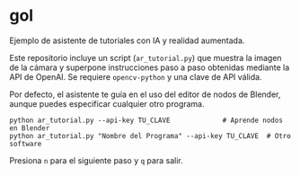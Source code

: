 # gol

Ejemplo de asistente de tutoriales con IA y realidad aumentada.

Este repositorio incluye un script (`ar_tutorial.py`) que muestra la imagen de la cámara y superpone instrucciones paso a paso obtenidas mediante la API de OpenAI. Se requiere `opencv-python` y una clave de API válida.

Por defecto, el asistente te guía en el uso del editor de nodos de Blender, aunque puedes especificar cualquier otro programa.

```
python ar_tutorial.py --api-key TU_CLAVE             # Aprende nodos en Blender
python ar_tutorial.py "Nombre del Programa" --api-key TU_CLAVE  # Otro software
```

Presiona `n` para el siguiente paso y `q` para salir.
